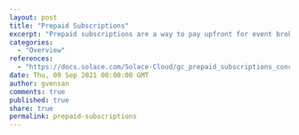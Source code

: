 ```yaml
---
layout: post
title: "Prepaid Subscriptions"
excerpt: "Prepaid subscriptions are a way to pay upfront for event broker services at a discounted price. Subscriptions come with service usage which are used by event broker services before falling back to on-demand rates."
categories:
  - "Overview"
references:
  - "https://docs.solace.com/Solace-Cloud/gc_prepaid_subscriptions_concepts.htm"
date: Thu, 09 Sep 2021 00:00:00 GMT
author: gvensan
comments: true
published: true
share: true
permalink: prepaid-subscriptions
---
```

